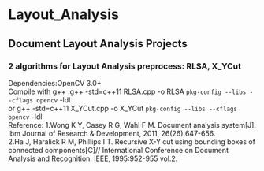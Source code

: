 # Layout_Analysis
## Document Layout Analysis Projects
### 2 algorithms for Layout Analysis preprocess: RLSA, X_YCut
Dependencies:OpenCV 3.0+ <br>
Compile with g++ :g++ -std=c++11 RLSA.cpp -o RLSA `pkg-config --libs --cflags opencv` -ldl <br>
                  or g++ -std=c++11 X_YCut.cpp -o X_YCut `pkg-config --libs --cflags opencv` -ldl <br>
Reference: 1.Wong K Y, Casey R G, Wahl F M. Document analysis system[J]. Ibm Journal of Research & Development, 2011, 26(26):647-656. <br>
           2.Ha J, Haralick R M, Phillips I T. Recursive X-Y cut using bounding boxes of connected components[C]// International Conference on Document Analysis and Recognition. IEEE, 1995:952-955 vol.2.<br>

